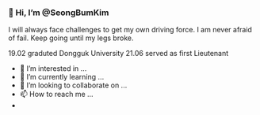 ### 👋 Hi, I’m @SeongBumKim

I will always face challenges to get my own driving force. I am never afraid of fail. Keep going until my legs broke.

19.02 graduted Dongguk University
21.06 served as first Lieutenant

- 👀 I’m interested in ...
- 🌱 I’m currently learning ...
- 💞️ I’m looking to collaborate on ...
- 📫 How to reach me ...
-

<!---
SeongBumKim/SeongBumKim is a ✨ special ✨ repository because its `README.md` (this file) appears on your GitHub profile.
You can click the Preview link to take a look at your changes.
--->
